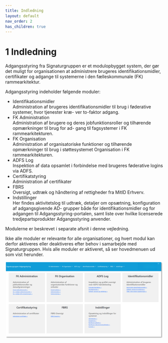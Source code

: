 ```yaml
---
title: Indledning
layout: default
nav_order: 2
has_children: true
---
```

# 1 Indledning

Adgangsstyring fra Signaturgruppen er et modulopbygget system, der gør det muligt for organisationen at
administrere brugeres identifikationsmidler, certifikater og adgange til systemerne i den fælleskommunale
(FK) rammearkitektur.

Adgangsstyring indeholder følgende moduler:

* Identifikationsmidler\
Administration af brugeres identifikationsmidler til brug i føderative systemer, hvor tjenester kræ-
ver to-faktor adgang.
* FK Administration\
Administration af brugere og deres jobfunktionsroller og tilhørende opmærkninger til brug for ad-
gang til fagsystemer i FK rammearkitekturen.
* FK Organisation\
Administration af organisatoriske funktioner og tilhørende opmærkninger til brug i støttesystemet
Organisation i FK rammearkitekturen.
* ADFS Log\
Inspektion af data opsamlet i forbindelse med brugeres føderative logins via ADFS.
* Certifikatstyring\
Administration af certifikater
* FBRS\
Oversigt, udtræk og håndtering af rettigheder fra MitID Erhverv.
* Indstillinger\
Her findes aktivitetslog til udtræk, detaljer om opsætning, konfiguration af adgangsgivende AD-
grupper både for identifikationsmidler og for adgangen til Adgangsstyring-portalen, samt liste over
hvilke licenserede tredjepartsprodukter Adgangsstyring anvender.

Modulerne er beskrevet i separate afsnit i denne vejledning.

Ikke alle moduler er relevante for alle organisationer, og hvert modul kan derfor aktiveres eller deaktiveres
efter behov i samarbejde med Signaturgruppen. Hvis alle moduler er aktiveret, så ser hovedmenuen ud
som vist herunder.

![Federation Menu](Billedmateriale\FederationFrontpage.png)


